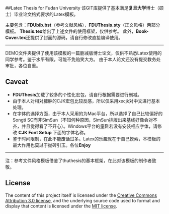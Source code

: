 ##Latex Thesis for Fudan University
该GIT库提供了基本满足**复旦大学**博士（硕士）毕业论文格式要求的Latex模板。

主要包含：**FDUbib.bst**（参考文献风格），**FDUThesis.sty**（正文风格）两部分模板。
**Thesis.tex**给出了上述文件的使用框架，仅供参考。
此外，**Book-Cover.tex**还提供了封面的源码，请自行修改直接编译使用。

***
DEMO文件夹提供了使用该模板的一篇删减版博士论文，仅供不熟悉Latex使用的同学参考。鉴于水平有限，可能不免贻笑大方。
由于本人论文还没有提交教务处审批，各位自重。

## Caveat
-  **FDUThesis**加载了较多的个性化宏包，请自行根据需要进行删减。
-  由于本人对相对臃肿的CJK宏包比较反感，所以仅采用xecjk对中文进行基本处理。
-  在字体的选择方面，由于本人采用的为Mac平台，所以选择了自己比较偏好的Songti SC而非SimSun（不知何种原因，SimSun排版出来基线好像会对不齐，并且觉得看了不开心）。Windows平台的童鞋若没有安装相应字体，请修改 **CJK Font Setup** 下面的字体名称。
-  鉴于时间限制，在此不能废话过多。Latex的乐趣就在于自己摸索，本模板的最大作用也莫过于抛砖引玉。各位**Enjoy**

***
注：参考文件风格模板借鉴了thuthesis的基本框架，在此对该模板的制作者致敬。

## License

The content of this project itself is licensed under the
[Creative Commons Attribution 3.0 license](http://creativecommons.org/licenses/by/3.0/us/deed.en_US),
and the underlying source code used to format and display that content
is licensed under the [MIT license](http://opensource.org/licenses/mit-license.php).